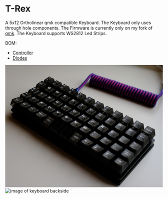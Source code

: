 # T-Rex

A 5x12 Ortholinear qmk compatible Keyboard. The Keyboard only uses through hole components. The Firmware is currently only on my fork of [qmk](https://github.com/SylivanKenobi/qmk_firmware/tree/master/keyboards/t_rex). The Keyboard supports WS2812 Led Strips.

BOM:
* [Controller](https://splitkb.com/products/pro-micro-atmega32u4-5v-16mhz)
* [Diodes](https://splitkb.com/products/tht-diodes)

![image of keyboard](assets/t-rex-top.jpg)
![image of keyboard backside](assets/t-rex-back.JPG)
